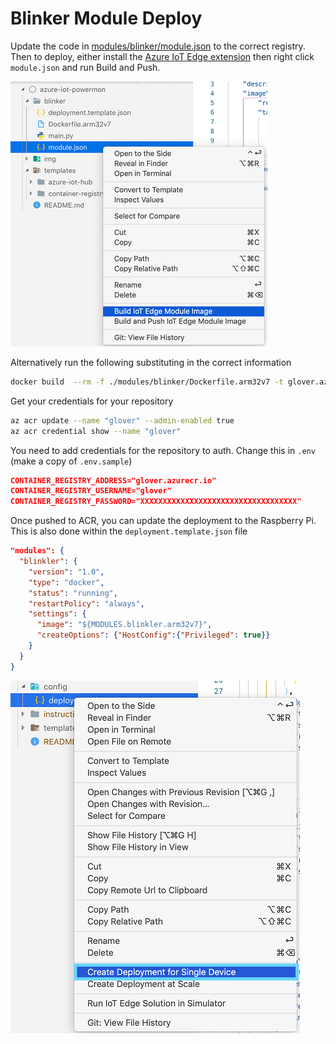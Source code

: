 # Blinker Module Deploy

Update the code in [modules/blinker/module.json](../modules/blinker/module.json) to the correct registry. Then to deploy, either install the [Azure IoT Edge extension](https://github.com/microsoft/vscode-azure-iot-edge) then right click `module.json` and run Build and Push.

![Push Edge 1](img/azure-edge-push-01.png)

Alternatively run the following substituting in the correct information

```bash
docker build  --rm -f ./modules/blinker/Dockerfile.arm32v7 -t glover.azurecr.io/blinkler:0.0.1-arm32v7 ./modules/blinker && docker push glover.azurecr.io/blinkler:0.0.1-arm32v7
```

Get your credentials for your repository

```bash
az acr update --name "glover" --admin-enabled true
az acr credential show --name "glover"
```

You need to add credentials for the repository to auth. Change this in `.env` (make a copy of `.env.sample`)

```json
CONTAINER_REGISTRY_ADDRESS="glover.azurecr.io"
CONTAINER_REGISTRY_USERNAME="glover"
CONTAINER_REGISTRY_PASSWORD="XXXXXXXXXXXXXXXXXXXXXXXXXXXXXXXXXXX"
```

Once pushed to ACR, you can update the deployment to the Raspberry Pi. This is also done within the `deployment.template.json` file

```json
"modules": {
  "blinkler": {
    "version": "1.0",
    "type": "docker",
    "status": "running",
    "restartPolicy": "always",
    "settings": {
      "image": "${MODULES.blinkler.arm32v7}",
      "createOptions": {"HostConfig":{"Privileged": true}}
    }
  }
}
```

![Push Edge 2](img/azure-edge-push-02.png)

